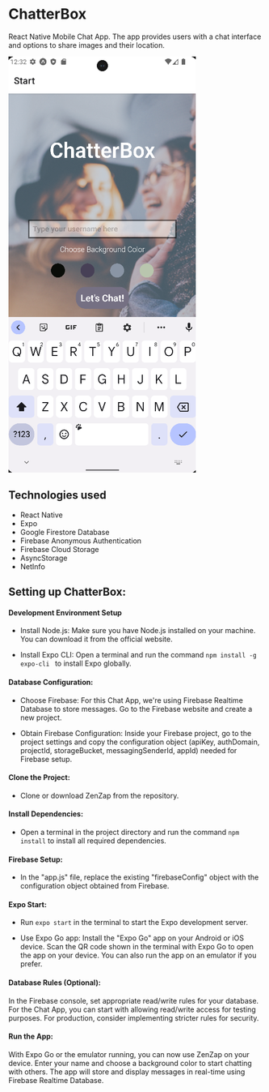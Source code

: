 # ChatterBox

React Native Mobile Chat App. The app provides users with a chat interface and options to share images and their location.

![ChatterBox](readme.png)

## Technologies used

- React Native
- Expo
- Google Firestore Database
- Firebase Anonymous Authentication
- Firebase Cloud Storage
- AsyncStorage
- NetInfo

## Setting up ChatterBox:

#### Development Environment Setup

- Install Node.js: Make sure you have Node.js installed on your machine. You can download it from the official website.

- Install Expo CLI: Open a terminal and run the command `npm install -g expo-cli ` to install Expo globally.

#### Database Configuration:

- Choose Firebase: For this Chat App, we're using Firebase Realtime Database to store messages. Go to the Firebase website and create a new project.

- Obtain Firebase Configuration: Inside your Firebase project, go to the project settings and copy the configuration object (apiKey, authDomain, projectId, storageBucket, messagingSenderId, appId) needed for Firebase setup.

#### Clone the Project:

- Clone or download ZenZap from the repository.

#### Install Dependencies:

- Open a terminal in the project directory and run the command `npm install` to install all required dependencies.

#### Firebase Setup:

- In the "app.js" file, replace the existing "firebaseConfig" object with the configuration object obtained from Firebase.

#### Expo Start:

- Run `expo start` in the terminal to start the Expo development server.

- Use Expo Go app: Install the "Expo Go" app on your Android or iOS device. Scan the QR code shown in the terminal with Expo Go to open the app on your device. You can also run the app on an emulator if you prefer.

#### Database Rules (Optional):

In the Firebase console, set appropriate read/write rules for your database. For the Chat App, you can start with allowing read/write access for testing purposes. For production, consider implementing stricter rules for security.

#### Run the App:

With Expo Go or the emulator running, you can now use ZenZap on your device. Enter your name and choose a background color to start chatting with others. The app will store and display messages in real-time using Firebase Realtime Database.
